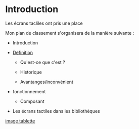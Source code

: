 #  Introduction 

Les écrans tacliles ont pris une place

Mon plan de classement s'organisera de la manière suivante :

* Introduction

* [Definition](definition.md)
   
   *  Qu'est-ce que c'est ?
   
   *  Historique
    
   *  Avantanges/inconvénient
    
*  fonctionnement
   *  Composant
* Les écrans tactiles dans les bibliothèques

[image tablette](https://pxhere.com/fr/photo/670674)
